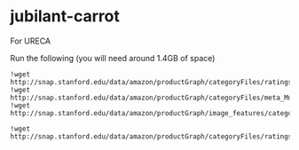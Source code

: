 # jubilant-carrot
For URECA

Run the following (you will need around 1.4GB of space)

```
!wget http://snap.stanford.edu/data/amazon/productGraph/categoryFiles/ratings_Musical_Instruments.csv
!wget http://snap.stanford.edu/data/amazon/productGraph/categoryFiles/meta_Musical_Instruments.json.gz
!wget http://snap.stanford.edu/data/amazon/productGraph/image_features/categoryFiles/image_features_Musical_Instruments.b
```

```
!wget http://snap.stanford.edu/data/amazon/productGraph/categoryFiles/ratings_Movies_and_TV.csv
```
